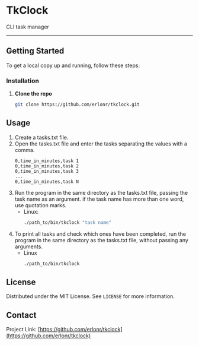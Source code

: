 # TkClock

CLI task manager

---

## Getting Started
To get a local copy up and running, follow these steps:

### Installation

1. **Clone the repo**
   ```bash
   git clone https://github.com/erlonr/tkclock.git
   ```

## Usage
1. Create a tasks.txt file.
2. Open the tasks.txt file and enter the tasks separating the values with a comma.
    ```
    0,time_in_minutes,task 1
    0,time_in_minutes,task 2
    0,time_in_minutes,task 3
    ...
    0,time_in_minutes,task N
    ```
3. Run the program in the same directory as the tasks.txt file, passing the task name as an argument. if the task name has more than one word, use quotation marks.
    - Linux:
        ```bash
        ./path_to/bin/tkclock "task name"
        ```
4. To print all tasks and check which ones have been completed, run the program in the same directory as the tasks.txt file, without passing any arguments.
    - Linux
        ```bash
        ./path_to/bin/tkclock
        ```

## License

Distributed under the MIT License. See `LICENSE` for more information.

## Contact
Project Link: [https://github.com/erlonr/tkclock](https://github.com/erlonr/tkclock)